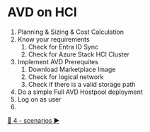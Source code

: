 # AVD on HCI

1. Planning & Sizing & Cost Calculation
2. Know your requirements
   1. Check for Entra ID Sync
   2. Check for Azure Stack HCI Cluster
3. Implement AVD Prerequites
   1. Download Marketplace Image
   2. Check for logical network
   3. Check if there is a valid storage path
4. Do a simple Full AVD Hostpool deployment
5. Log on as user
6. 

[🔼 4 - scenarios ▶](../readme.md)